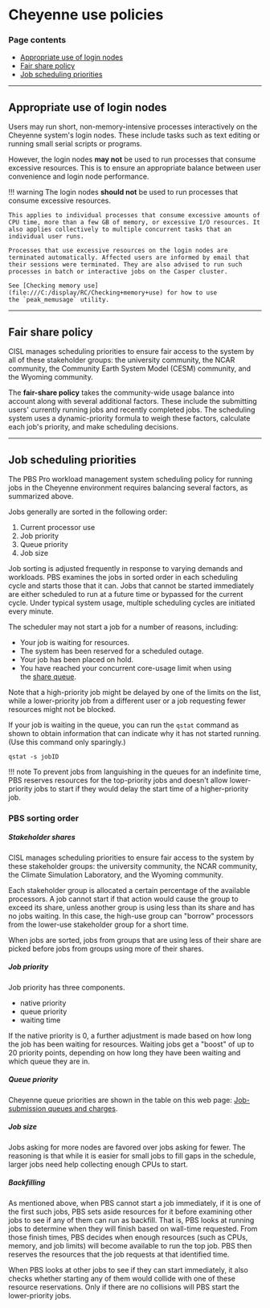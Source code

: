 ﻿# **Cheyenne use policies**

### **Page contents**
- [Appropriate use of login nodes](#cheyenneusepolicies-appropriateuseofloginnodes)
- [Fair share policy](#cheyenneusepolicies-fairsharefairsharepolicy)
- [Job scheduling priorities](#cheyenneusepolicies-jobschedulingpriorities)


-----
## <a name="cheyenneusepolicies-appropriateuseofloginnodes"></a>**Appropriate use of login nodes**

Users may run short, non-memory-intensive processes interactively on the Cheyenne system's login nodes. These include tasks such as text editing or running small serial scripts or programs.

However, the login nodes **may not** be used to run processes that consume excessive resources. This is to ensure an appropriate balance between user convenience and login node performance.


!!! warning
    The login nodes **should not** be used to run processes that consume excessive resources. 

    This applies to individual processes that consume excessive amounts of CPU time, more than a few GB of memory, or excessive I/O resources. It also applies collectively to multiple concurrent tasks that an individual user runs.

    Processes that use excessive resources on the login nodes are terminated automatically. Affected users are informed by email that their sessions were terminated. They are also advised to run such processes in batch or interactive jobs on the Casper cluster.

    See [Checking memory use](file:///C:/display/RC/Checking+memory+use) for how to use the `peak_memusage` utility.

-----
## <a name="cheyenneusepolicies-fairsharefairsharepolicy"></a>**Fair share policy**
CISL manages scheduling priorities to ensure fair access to the system by all of these stakeholder groups: the university community, the NCAR community, the Community Earth System Model (CESM) community, and the Wyoming community.

The **fair-share policy** takes the community-wide usage balance into account along with several additional factors. These include the submitting users' currently running jobs and recently completed jobs. The scheduling system uses a dynamic-priority formula to weigh these factors, calculate each job's priority, and make scheduling decisions.

-----
## <a name="cheyenneusepolicies-jobschedulingpriorities"></a>**Job scheduling priorities**
The PBS Pro workload management system scheduling policy for running jobs in the Cheyenne environment requires balancing several factors, as summarized above.

Jobs generally are sorted in the following order:

1. Current processor use
1. Job priority
1. Queue priority
1. Job size

Job sorting is adjusted frequently in response to varying demands and workloads. PBS examines the jobs in sorted order in each scheduling cycle and starts those that it can. Jobs that cannot be started immediately are either scheduled to run at a future time or bypassed for the current cycle. Under typical system usage, multiple scheduling cycles are initiated every minute.

The scheduler may not start a job for a number of reasons, including:

- Your job is waiting for resources.
- The system has been reserved for a scheduled outage.
- Your job has been placed on hold.
- You have reached your concurrent core-usage limit when using the [share queue](file:///C:/display/RC/Job-submission+queues+and+charges).

Note that a high-priority job might be delayed by one of the limits on the list, while a lower-priority job from a different user or a job requesting fewer resources might not be blocked.

If your job is waiting in the queue, you can run the `qstat` command as shown to obtain information that can indicate why it has not started running. (Use this command only sparingly.)
```
qstat -s jobID 
```

!!! note
    To prevent jobs from languishing in the queues for an indefinite time, PBS reserves resources for the top-priority jobs and doesn't allow lower-priority jobs to start if they would delay the start time of a higher-priority job.
    
### **PBS sorting order**
##### **Stakeholder shares**
CISL manages scheduling priorities to ensure fair access to the system by these stakeholder groups: the university community, the NCAR community, the Climate Simulation Laboratory, and the Wyoming community.

Each stakeholder group is allocated a certain percentage of the available processors. A job cannot start if that action would cause the group to exceed its share, unless another group is using less than its share and has no jobs waiting. In this case, the high-use group can "borrow" processors from the lower-use stakeholder group for a short time.

When jobs are sorted, jobs from groups that are using less of their share are picked before jobs from groups using more of their shares.

##### **Job priority**
Job priority has three components.

- native priority 
- queue priority
- waiting time

If the native priority is 0, a further adjustment is made based on how long the job has been waiting for resources. Waiting jobs get a "boost" of up to 20 priority points, depending on how long they have been waiting and which queue they are in.
##### **Queue priority**
Cheyenne queue priorities are shown in the table on this web page: [Job-submission queues and charges](file:///C:/display/RC/Job-submission+queues+and+charges).

##### **Job size**
Jobs asking for more nodes are favored over jobs asking for fewer. The reasoning is that while it is easier for small jobs to fill gaps in the schedule, larger jobs need help collecting enough CPUs to start.

##### **Backfilling**
As mentioned above, when PBS cannot start a job immediately, if it is one of the first such jobs, PBS sets aside resources for it before examining other jobs to see if any of them can run as backfill. That is, PBS looks at running jobs to determine when they will finish based on wall-time requested. From those finish times, PBS decides when enough resources (such as CPUs, memory, and job limits) will become available to run the top job. PBS then reserves the resources that the job requests at that identified time.

When PBS looks at other jobs to see if they can start immediately, it also checks whether starting any of them would collide with one of these resource reservations. Only if there are no collisions will PBS start the lower-priority jobs.






